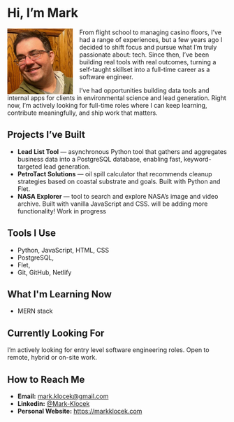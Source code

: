 # Hi, I’m Mark
<p align="left">
  <img src="pic00.png" width="150" align="left" style="margin-right: 15px;" />
 From flight school to managing casino floors, I’ve had a range of experiences, but a few years ago I decided to shift focus and pursue what I’m truly passionate about: tech. Since then, I’ve been building real tools with real outcomes, turning a self-taught skillset into a full-time career as a software engineer.
</p>


I’ve had opportunities building data tools and internal apps for clients in environmental science and lead generation. Right now, I’m actively looking for full-time roles where I can keep learning, contribute meaningfully, and ship work that matters.

## Projects I’ve Built

- **Lead List Tool** — asynchronous Python tool that gathers and aggregates business data into a PostgreSQL database, enabling fast, keyword-targeted lead generation.
- **PetroTact Solutions** — oil spill calculator that recommends cleanup strategies based on coastal substrate and goals. Built with Python and Flet.
- **NASA Explorer** —  tool to search and explore NASA’s image and video archive. Built with vanilla JavaScript and CSS. will be adding more functionality! Work in progress

## Tools I Use

- Python, JavaScript, HTML, CSS  
- PostgreSQL,  
- Flet,  
- Git, GitHub, Netlify  

## What I'm Learning Now

- MERN stack 



## Currently Looking For

I’m actively looking for entry level software engineering roles. Open to remote, hybrid or on-site work.

## How to Reach Me

- **Email:** mark.klocek@gmail.com  
- **Linkedin:** [@Mark-Klocek](https://www.linkedin.com/in/mark-klocek/)  
- **Personal Website:** https://markklocek.com
